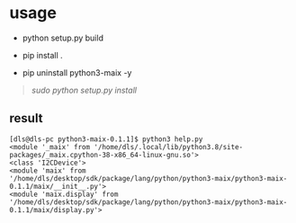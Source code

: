 # usage

- python setup.py build

- pip install .

- pip uninstall python3-maix -y

> *sudo python setup.py install*

## result

```shell
[dls@dls-pc python3-maix-0.1.1]$ python3 help.py
<module '_maix' from '/home/dls/.local/lib/python3.8/site-packages/_maix.cpython-38-x86_64-linux-gnu.so'>
<class 'I2CDevice'>
<module 'maix' from '/home/dls/desktop/sdk/package/lang/python/python3-maix/python3-maix-0.1.1/maix/__init__.py'>
<module 'maix.display' from '/home/dls/desktop/sdk/package/lang/python/python3-maix/python3-maix-0.1.1/maix/display.py'>
```